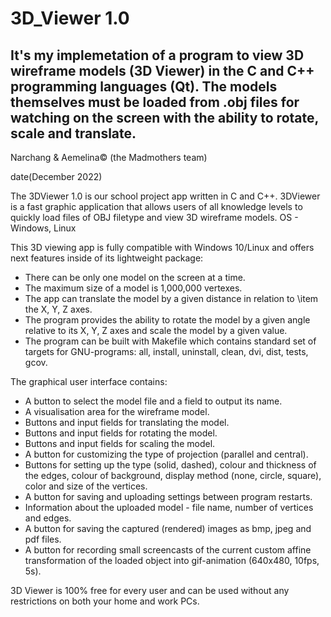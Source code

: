 # 3D_Viewer 1.0
## It's my implemetation of a program to view 3D wireframe models (3D Viewer) in the C and C++ programming languages (Qt). The models themselves must be loaded from .obj files for watching on the screen with the ability to rotate, scale and translate.

Narchang & Aemelina© (the Madmothers team)

date(December 2022)


The 3DViewer 1.0 is our school project app written in C and C++.
3DViewer is a fast graphic application that allows users of 
all knowledge levels to quickly load files of OBJ filetype and
view 3D wireframe models.
OS - Windows, Linux

This 3D viewing app is fully compatible with Windows 10/Linux and
offers next features inside of its lightweight
package:
- There can be only one model on the screen at a time.
- The maximum size of a model is 1,000,000 vertexes. 
- The app can  translate the model by a given distance in relation to \item the X, Y, Z axes. 
- The program provides the ability to rotate the model by a given angle relative to its X, Y, Z axes and scale the model by a given value.
- The program can be built with Makefile which contains standard set of targets for GNU-programs:
all, install, uninstall, clean, dvi, dist, tests, gcov.



The graphical user interface contains:

- A button to select the model file and a field to output its name.
- A visualisation area for the wireframe model.
- Buttons and input fields for translating the model.
- Buttons and input fields for rotating the model.
- Buttons and input fields for scaling the model.
- A button for customizing the type of projection (parallel and central).
- Buttons for setting up the type (solid, dashed), colour and thickness of the edges, colour of background, display method (none, circle, square), color and size of the vertices.
- A button for saving and uploading settings between program restarts.
- Information about the uploaded model - file name, number of vertices and edges.
- A button for saving the captured (rendered) images as bmp, jpeg and pdf files.
- A button for recording small screencasts of the current custom affine transformation 
of the loaded object into gif-animation (640x480, 10fps, 5s).

3D Viewer is 100\% free for every user and can be used without any restrictions on both your home and work PCs.
